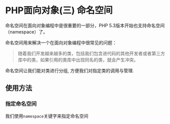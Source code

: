 # PHP面向对象(三) 命名空间

命名空间在面向对象编程中是很重要的一部分，PHP 5.3版本开始也支持命名空间（namespace）了。

命名空间用来解决一个在面向对象编程中很常见的问题：

> 随着我们开发越来越多的类，包括我们包含进代码的其他开发者或者第三方库中的类，如果引用的类库中出现同名的类，就会产生冲突。

命名空间让我们能对类进行分组, 方便我们对指定类的调用与管理.

## 使用方法

### 指定命名空间

我们使用`namespace`关键字来指定命名空间